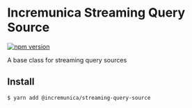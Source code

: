 # Incremunica Streaming Query Source

[![npm version](https://badge.fury.io/js/@incremunica%2Fstreaming-query-source.svg)](https://badge.fury.io/js/@incremunica%2Fstreaming-query-source)

A base class for streaming query sources

## Install

```bash
$ yarn add @incremunica/streaming-query-source
```
